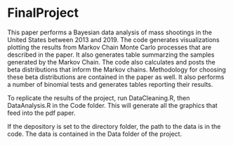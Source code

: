 # FinalProject

This paper performs a Bayesian data analysis of mass shootings in the United States between 2013 and 2019. The code generates visualizations plotting the results from Markov Chain Monte Carlo processes that are described in the paper. It also generates table summarzing the samples generated by the Markov Chain. The code also calculates and posts the beta distributions that inform the Markov chains. Methodology for choosing these beta distributions are contained in the paper as well. It also performs a number of binomial tests and generates tables reporting their results. 

To replicate the results of the project, run DataCleaning.R, then DataAnalysis.R in the Code folder. This will generate all the graphics that feed into the pdf paper. 

If the depository is set to the directory folder, the path to the data is in the code. The data is contained in the Data folder of the project. 
